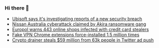 ### Hi there 👋

<!--START_SECTION:feed-->
* [Ubisoft says it's investigating reports of a new security breach](https://www.bleepingcomputer.com/news/security/ubisoft-says-its-investigating-reports-of-a-new-security-breach/)
* [Nissan Australia cyberattack claimed by Akira ransomware gang](https://www.bleepingcomputer.com/news/security/nissan-australia-cyberattack-claimed-by-akira-ransomware-gang/)
* [Europol warns 443 online shops infected with credit card stealers](https://www.bleepingcomputer.com/news/security/europol-warns-443-online-shops-infected-with-credit-card-stealers/)
* [Fake VPN Chrome extensions force-installed 1.5 million times](https://www.bleepingcomputer.com/news/security/fake-vpn-chrome-extensions-force-installed-15-million-times/)
* [Crypto drainer steals $59 million from 63k people in Twitter ad push](https://www.bleepingcomputer.com/news/security/crypto-drainer-steals-59-million-from-63k-people-in-twitter-ad-push/)
<!--END_SECTION:feed-->

<!--
**frankenk/frankenk** is a ✨ _special_ ✨ repository because its `README.md` (this file) appears on your GitHub profile.

Here are some ideas to get you started:

- 🔭 I’m currently working on ...
- 🌱 I’m currently learning ...
- 👯 I’m looking to collaborate on ...
- 🤔 I’m looking for help with ...
- 💬 Ask me about ...
- 📫 How to reach me: ...
- 😄 Pronouns: ...
- ⚡ Fun fact: ...
-->



